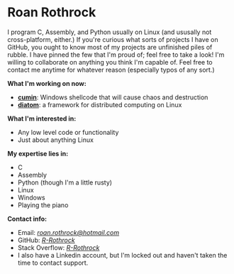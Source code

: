 # Roan Rothrock

I program C, Assembly, and Python usually on Linux (and ususally not
cross-platform, either.) If you're curious what sorts of projects I
have on GitHub, you ought to know most of my projects are unfinished
piles of rubble. I have pinned the few that I'm proud of; feel free
to take a look! I'm willing to collaborate on anything you think I'm
capable of. Feel free to contact me anytime for whatever reason
(especially typos of any sort.)

**What I'm working on now:**

- **[cumin](https://github.com/R-Rothrock/cumin)**: Windows shellcode that will cause chaos and destruction
- **[diatom](https://github.com/R-Rothrock/oregano)**: a framework for distributed computing on Linux

**What I'm interested in:**

- Any low level code or functionality
- Just about anything Linux

**My expertise lies in:**

- C
- Assembly
- Python (though I'm a little rusty)
- Linux
- Windows
- Playing the piano

**Contact info:**

- Email: _[roan.rothrock@hotmail.com](roan.rothrock@hotmail.com)_
- GitHub: _[R-Rothrock](https://github.com/R-Rothrock)_
- Stack Overflow: _[R-Rothrock](https://stackoverflow.com/users/19124377/r-rothrock)_
- I also have a Linkedin account, but I'm locked out and haven't taken the time to contact support.

<!---
🎵 Never gonna give you up, never gonna let your down 🎵
🎵 Never gonna run around, and hurt you 🎵

You had no idea you were going to get Rick rolled here, did you?
--->
